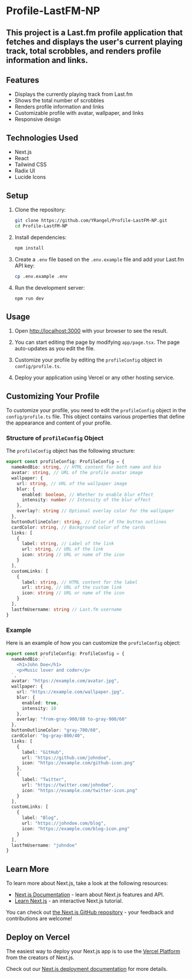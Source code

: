 # Profile-LastFM-NP

This project is a Last.fm profile application that fetches and displays the user's current playing track, total scrobbles, and renders profile information and links.
-
## Features

- Displays the currently playing track from Last.fm
- Shows the total number of scrobbles
- Renders profile information and links
- Customizable profile with avatar, wallpaper, and links
- Responsive design

## Technologies Used

- Next.js
- React
- Tailwind CSS
- Radix UI
- Lucide Icons

## Setup

1. Clone the repository:
   ```bash
   git clone https://github.com/YRangel/Profile-LastFM-NP.git
   cd Profile-LastFM-NP
   ```

2. Install dependencies:
   ```bash
   npm install
   ```

3. Create a `.env` file based on the `.env.example` file and add your Last.fm API key:
   ```bash
   cp .env.example .env
   ```

4. Run the development server:
   ```bash
   npm run dev
   ```

## Usage

1. Open [http://localhost:3000](http://localhost:3000) with your browser to see the result.

2. You can start editing the page by modifying `app/page.tsx`. The page auto-updates as you edit the file.

3. Customize your profile by editing the `profileConfig` object in `config/profile.ts`.

4. Deploy your application using Vercel or any other hosting service.

## Customizing Your Profile

To customize your profile, you need to edit the `profileConfig` object in the `config/profile.ts` file. This object contains various properties that define the appearance and content of your profile.

### Structure of `profileConfig` Object

The `profileConfig` object has the following structure:

```typescript
export const profileConfig: ProfileConfig = {
  nameAndBio: string, // HTML content for both name and bio
  avatar: string, // URL of the profile avatar image
  wallpaper: {
    url: string, // URL of the wallpaper image
    blur: {
      enabled: boolean, // Whether to enable blur effect
      intensity: number // Intensity of the blur effect
    },
    overlay?: string // Optional overlay color for the wallpaper
  },
  buttonOutlineColor: string, // Color of the button outlines
  cardColor: string, // Background color of the cards
  links: [
    {
      label: string, // Label of the link
      url: string, // URL of the link
      icon: string // URL or name of the icon
    }
  ],
  customLinks: [
    {
      label: string, // HTML content for the label
      url: string, // URL of the custom link
      icon: string // URL or name of the icon
    }
  ],
  lastfmUsername: string // Last.fm username
}
```

### Example

Here is an example of how you can customize the `profileConfig` object:

```typescript
export const profileConfig: ProfileConfig = {
  nameAndBio: `
    <h1>John Doe</h1>
    <p>Music lover and coder</p>
  `,
  avatar: "https://example.com/avatar.jpg",
  wallpaper: {
    url: "https://example.com/wallpaper.jpg",
    blur: {
      enabled: true,
      intensity: 10
    },
    overlay: "from-gray-900/80 to-gray-900/60"
  },
  buttonOutlineColor: "gray-700/60",
  cardColor: "bg-gray-800/40",
  links: [
    {
      label: "GitHub",
      url: "https://github.com/johndoe",
      icon: "https://example.com/github-icon.png"
    },
    {
      label: "Twitter",
      url: "https://twitter.com/johndoe",
      icon: "https://example.com/twitter-icon.png"
    }
  ],
  customLinks: [
    {
      label: "Blog",
      url: "https://johndoe.com/blog",
      icon: "https://example.com/blog-icon.png"
    }
  ],
  lastfmUsername: "johndoe"
}
```

## Learn More

To learn more about Next.js, take a look at the following resources:

- [Next.js Documentation](https://nextjs.org/docs) - learn about Next.js features and API.
- [Learn Next.js](https://nextjs.org/learn) - an interactive Next.js tutorial.

You can check out [the Next.js GitHub repository](https://github.com/vercel/next.js) - your feedback and contributions are welcome!

## Deploy on Vercel

The easiest way to deploy your Next.js app is to use the [Vercel Platform](https://vercel.com/new?utm_medium=default-template&filter=next.js&utm_source=create-next-app&utm_campaign=create-next-app-readme) from the creators of Next.js.

Check out our [Next.js deployment documentation](https://nextjs.org/docs/app/building-your-application/deploying) for more details.

